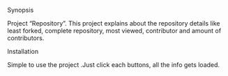 Synopsis

Project “Repository”. This project explains about the repository details like least forked, complete repository, most viewed, contributor and amount of contributors.


Installation

Simple to use the project .Just click each buttons, all the info gets loaded.
